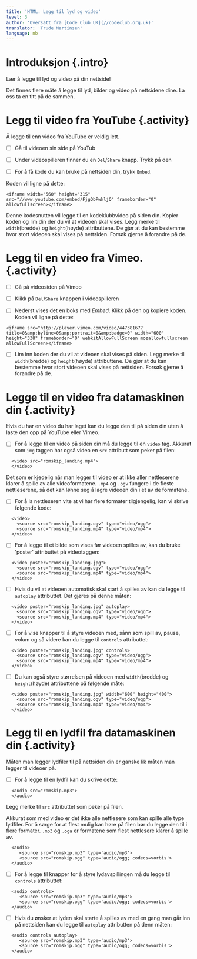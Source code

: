 ```yaml
---
title: 'HTML: Legg til lyd og video'
level: 3
author: 'Oversatt fra [Code Club UK](//codeclub.org.uk)'
translator: 'Trude Martinsen'
language: nb
---
```



# Introduksjon {.intro}

Lær å legge til lyd og video på din nettside!

Det finnes flere måte å legge til lyd, bilder og video på nettsidene dine. La
oss ta en titt på de sammen.


# Legg til video fra YouTube {.activity}

Å legge til enn video fra YouTube er veldig lett.

- [ ] Gå til videoen sin side på YouTub

- [ ] Under videospilleren finner du en `Del`/`Share` knapp. Trykk på den

- [ ] For å få kode du kan bruke på nettsiden din, trykk `Embed`.

Koden vil ligne på dette:

```
<iframe width="560" height="315" src="//www.youtube.com/embed/FjgQbPwkljQ" frameborder="0" allowfullscreen></iframe>
```

Denne kodesnutten vil legge til en kodeklubbvideo på siden din. Kopier koden og
lim din der du vil at videoen skal vises. Legg merke til `width`(bredde) og
`height`(høyde) attributtene. De gjør at du kan bestemme hvor stort videoen skal
vises på nettsiden. Forsøk gjerne å forandre på de.


# Legg til en video fra Vimeo. {.activity}

- [ ] Gå på videosiden på Vimeo

- [ ] Klikk på `Del`/`Share` knappen i videospilleren

- [ ] Nederst vises det en boks med _Embed_. Klikk på den og kopiere koden.
      Koden vil ligne på dette:

```
<iframe src="http://player.vimeo.com/video/44738167?title=0&amp;byline=0&amp;portrait=0&amp;badge=0" width="600" height="338" frameborder="0" webkitAllowFullScreen mozallowfullscreen allowFullScreen></iframe>
```

- [ ] Lim inn koden der du vil at videoen skal vises på siden. Legg merke til
      `width`(bredde) og `height`(høyde) attributtene. De gjør at du kan
      bestemme hvor stort videoen skal vises på nettsiden. Forsøk gjerne å
      forandre på de.


# Legge til en video fra datamaskinen din {.activity}

Hvis du har en video du har laget kan du legge den til på siden din uten å laste
den opp på YouTube eller Vimeo.

- [ ] For å legge til en video på siden din må du legge til en `video` tag.
      Akkurat som `img` taggen har også video en `src` attributt som peker på
      filen:

```
  <video src="romskip_landing.mp4">
  </video>
```

Det som er kjedelig når man legger til video er at ikke aller nettleserene
klarer å spille av alle videoformatene. `.mp4` og `.ogv` fungere i de fleste
nettleserene, så det kan lønne seg å lagre videoen din i et av de formatene.

- [ ] For å la nettleseren vite at vi har flere formater tilgjengelig, kan vi
      skrive følgende kode:

```
  <video>
    <source src="romskip_landing.ogv" type="video/ogg">
    <source src="romskip_landing.mp4" type="video/mp4">
  </video>
```

- [ ] For å legge til et bilde som vises før videoen spilles av, kan du bruke
      'poster' attributtet på videotaggen:

```
  <video poster="romskip_landing.jpg">
    <source src="romskip_landing.ogv" type="video/ogg">
    <source src="romskip_landing.mp4" type="video/mp4">
  </video>
```

- [ ] Hvis du vil at videoen automatisk skal start å spilles av kan du legge til
      `autoplay` attributtet. Det gjøres på denne måten:

```
  <video poster="romskip_landing.jpg" autoplay>
    <source src="romskip_landing.ogv" type="video/ogg">
    <source src="romskip_landing.mp4" type="video/mp4">
  </video>
```

- [ ] For å vise knapper til å styre videoen med, sånn som spill av, pause,
      volum og så videre kan du legge til `controls` attributtet:

```
  <video poster="romskip_landing.jpg" controls>
    <source src="romskip_landing.ogv" type="video/ogg">
    <source src="romskip_landing.mp4" type="video/mp4">
  </video>
```

- [ ] Du kan også styre størrelsen på videoen med `width`(bredde) og
      `height`(høyde) attributtene på følgende måte:

```
  <video poster="romskip_landing.jpg" width="600" height="400">
    <source src="romskip_landing.ogv" type="video/ogg">
    <source src="romskip_landing.mp4" type="video/mp4">
  </video>
```


# Legg til en lydfil fra datamaskinen din {.activity}

Måten man legger lydfiler til på nettsiden din er ganske lik måten man legger
til videoer på.

- [ ] For å legge til en lydfil kan du skrive dette:

```
  <audio src="romskip.mp3">
  </audio>
```

Legg merke til `src` attributtet som peker på filen.

Akkurat som med video er det ikke alle nettlesere som kan spille alle type
lydfiler. For å sørge for at flest mulig kan høre på filen bør du legge den til
i flere formater. `.mp3` og `.oga` er formatene som flest nettlesere klarer å
spille av.

```
  <audio>
     <source src="romskip.mp3" type='audio/mp3'>
     <source src="romskip.ogg" type='audio/ogg; codecs=vorbis'>
  </audio>
```

- [ ] For å legge til knapper for å styre lydavspillingen må du legge til
      `controls` attributtet:

```
  <audio controls>
     <source src="romskip.mp3" type='audio/mp3'>
     <source src="romskip.ogg" type='audio/ogg; codecs=vorbis'>
  </audio>
```

- [ ] Hvis du ønsker at lyden skal starte å spilles av med en gang man går inn
      på nettsiden kan du legge til `autoplay` attributten på denn måten:

```
  <audio controls autoplay>
     <source src="romskip.mp3" type='audio/mp3'>
     <source src="romskip.ogg" type='audio/ogg; codecs=vorbis'>
  </audio>
```
